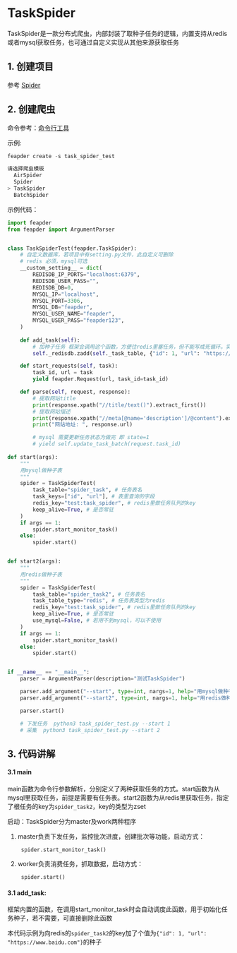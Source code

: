 # TaskSpider

TaskSpider是一款分布式爬虫，内部封装了取种子任务的逻辑，内置支持从redis或者mysql获取任务，也可通过自定义实现从其他来源获取任务

## 1. 创建项目

参考 [Spider](usage/Spider?id=_1-创建项目)

## 2. 创建爬虫

命令参考：[命令行工具](command/cmdline.md?id=_2-创建爬虫)

示例:

```python
feapder create -s task_spider_test

请选择爬虫模板
  AirSpider
  Spider
> TaskSpider
  BatchSpider
```

示例代码：

```python
import feapder
from feapder import ArgumentParser


class TaskSpiderTest(feapder.TaskSpider):
    # 自定义数据库，若项目中有setting.py文件，此自定义可删除
    # redis 必须，mysql可选
    __custom_setting__ = dict(
        REDISDB_IP_PORTS="localhost:6379",
        REDISDB_USER_PASS="",
        REDISDB_DB=0,
        MYSQL_IP="localhost",
        MYSQL_PORT=3306,
        MYSQL_DB="feapder",
        MYSQL_USER_NAME="feapder",
        MYSQL_USER_PASS="feapder123",
    )
    
    def add_task(self):
        # 加种子任务 框架会调用这个函数，方便往redis里塞任务，但不能写成死循环。实际业务中可以自己写个脚本往redis里塞任务
        self._redisdb.zadd(self._task_table, {"id": 1, "url": "https://www.baidu.com"})

    def start_requests(self, task):
        task_id, url = task
        yield feapder.Request(url, task_id=task_id)

    def parse(self, request, response):
        # 提取网站title
        print(response.xpath("//title/text()").extract_first())
        # 提取网站描述
        print(response.xpath("//meta[@name='description']/@content").extract_first())
        print("网站地址: ", response.url)

        # mysql 需要更新任务状态为做完 即 state=1
        # yield self.update_task_batch(request.task_id)
        
def start(args):
    """
    用mysql做种子表
    """
    spider = TaskSpiderTest(
        task_table="spider_task", # 任务表名
        task_keys=["id", "url"], # 表里查询的字段
        redis_key="test:task_spider", # redis里做任务队列的key
        keep_alive=True, # 是否常驻
    )
    if args == 1:
        spider.start_monitor_task()
    else:
        spider.start()


def start2(args):
    """
    用redis做种子表
    """
    spider = TaskSpiderTest(
        task_table="spider_task2", # 任务表名
        task_table_type="redis", # 任务表类型为redis
        redis_key="test:task_spider", # redis里做任务队列的key
        keep_alive=True, # 是否常驻
        use_mysql=False, # 若用不到mysql，可以不使用
    )
    if args == 1:
        spider.start_monitor_task()
    else:
        spider.start()


if __name__ == "__main__":
    parser = ArgumentParser(description="测试TaskSpider")

    parser.add_argument("--start", type=int, nargs=1, help="用mysql做种子表 (1|2）", function=start)
    parser.add_argument("--start2", type=int, nargs=1, help="用redis做种子表 (1|2）", function=start2)

    parser.start()

    # 下发任务  python3 task_spider_test.py --start 1
    # 采集  python3 task_spider_test.py --start 2
```

## 3. 代码讲解

#### 3.1 main

main函数为命令行参数解析，分别定义了两种获取任务的方式。start函数为从mysql里获取任务，前提是需要有任务表。start2函数为从redis里获取任务，指定了根任务的key为`spider_task2`，key的类型为zset

启动：TaskSpider分为master及work两种程序

1. master负责下发任务，监控批次进度，创建批次等功能，启动方式：

        spider.start_monitor_task()

2. worker负责消费任务，抓取数据，启动方式：

        spider.start()

#### 3.1 add_task: 

框架内置的函数，在调用start_monitor_task时会自动调度此函数，用于初始化任务种子，若不需要，可直接删除此函数

本代码示例为向redis的`spider_task2`的key加了个值为`{"id": 1, "url": "https://www.baidu.com"}`的种子




